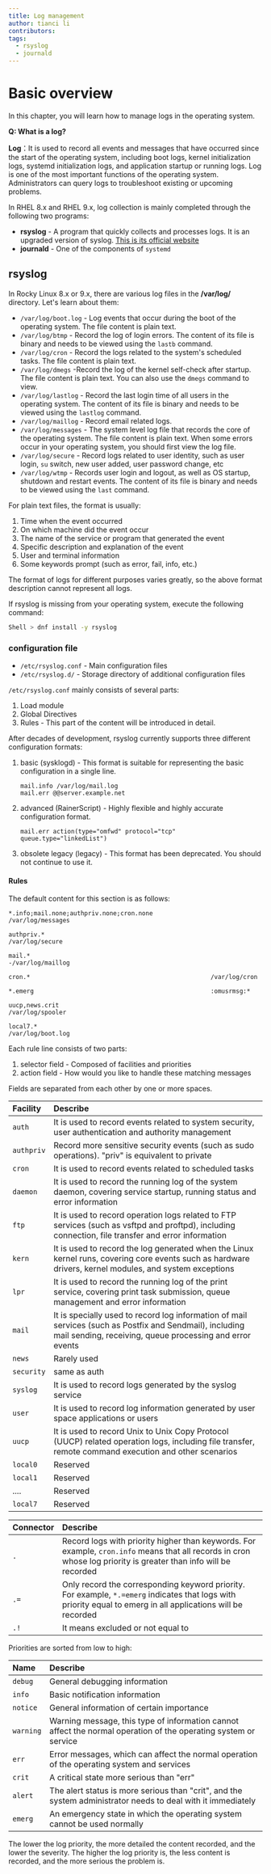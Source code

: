 ```yaml
---
title: Log management
author: tianci li
contributors:
tags:
  - rsyslog
  - journald
---
```


# Basic overview

In this chapter, you will learn how to manage logs in the operating system.

**Q: What is a log?**

**Log**：It is used to record all events and messages that have occurred since the start of the operating system, including boot logs, kernel initialization logs, systemd initialization logs, and application startup or running logs. Log is one of the most important functions of the operating system. Administrators can query logs to troubleshoot existing or upcoming problems.

In RHEL 8.x and RHEL 9.x, log collection is mainly completed through the following two programs:

* **rsyslog** - A program that quickly collects and processes logs. It is an upgraded version of syslog. [This is its official website](https://www.rsyslog.com/)
* **journald** - One of the components of `systemd`

## rsyslog

In Rocky Linux 8.x or 9.x, there are various log files in the **/var/log/** directory. Let's learn about them:

* `/var/log/boot.log` - Log events that occur during the boot of the operating system. The file content is plain text.
* `/var/log/btmp` - Record the log of login errors. The content of its file is binary and needs to be viewed using the `lastb` command.
* `/var/log/cron` - Record the logs related to the system's scheduled tasks. The file content is plain text.
* `/var/log/dmegs` -Record the log of the kernel self-check after startup. The file content is plain text. You can also use the `dmegs` command to view.
* `/var/log/lastlog` - Record the last login time of all users in the operating system. The content of its file is binary and needs to be viewed using the `lastlog` command.
* `/var/log/maillog` - Record email related logs.
* `/var/log/messages` - The system level log file that records the core of the operating system. The file content is plain text. When some errors occur in your operating system, you should first view the log file.
* `/var/log/secure` - Record logs related to user identity, such as user login, `su` switch, new user added, user password change, etc
* `/var/log/wtmp` - Records user login and logout, as well as OS startup, shutdown and restart events. The content of its file is binary and needs to be viewed using the `last` command.

For plain text files, the format is usually:

1. Time when the event occurred
2. On which machine did the event occur
3. The name of the service or program that generated the event
4. Specific description and explanation of the event
5. User and terminal information
6. Some keywords prompt (such as error, fail, info, etc.)

The format of logs for different purposes varies greatly, so the above format description cannot represent all logs.

If rsyslog is missing from your operating system, execute the following command:

```bash
Shell > dnf install -y rsyslog
```

### configuration file

* `/etc/rsyslog.conf` - Main configuration files
* `/etc/rsyslog.d/` - Storage directory of additional configuration files

`/etc/rsyslog.conf` mainly consists of several parts:

1. Load module
2. Global Directives
3. Rules - This part of the content will be introduced in detail.

After decades of development, rsyslog currently supports three different configuration formats:

1. basic (sysklogd) - This format is suitable for representing the basic configuration in a single line. 

    ```
    mail.info /var/log/mail.log
    mail.err @@server.example.net
    ```

2. advanced (RainerScript) - Highly flexible and highly accurate configuration format.

    ```
    mail.err action(type="omfwd" protocol="tcp" queue.type="linkedList")
    ```

3. obsolete legacy (legacy) - This format has been deprecated. You should not continue to use it.

#### Rules

The default content for this section is as follows:

```
*.info;mail.none;authpriv.none;cron.none                /var/log/messages

authpriv.*                                              /var/log/secure

mail.*                                                  -/var/log/maillog

cron.*                                                  /var/log/cron

*.emerg                                                 :omusrmsg:*

uucp,news.crit                                          /var/log/spooler

local7.*                                                /var/log/boot.log
```

Each rule line consists of two parts:

1. selector field - Composed of facilities and priorities
2. action field - How would you like to handle these matching messages

Fields are separated from each other by one or more spaces.

| Facility | Describe |
| :--- | :--- |
| `auth` | It is used to record events related to system security, user authentication and authority management |
| `authpriv` | Record more sensitive security events (such as sudo operations). "priv" is equivalent to private |
| `cron` | It is used to record events related to scheduled tasks |
| `daemon` | It is used to record the running log of the system daemon, covering service startup, running status and error information | 
| `ftp` | It is used to record operation logs related to FTP services (such as vsftpd and proftpd), including connection, file transfer and error information |
| `kern` | It is used to record the log generated when the Linux kernel runs, covering core events such as hardware drivers, kernel modules, and system exceptions |
| `lpr` | It is used to record the running log of the print service, covering print task submission, queue management and error information |
| `mail` | It is specially used to record log information of mail services (such as Postfix and Sendmail), including mail sending, receiving, queue processing and error events |
| `news` | Rarely used |
| `security` | same as auth |
| `syslog` | It is used to record logs generated by the syslog service |
| `user` | It is used to record log information generated by user space applications or users |
| `uucp` | It is used to record Unix to Unix Copy Protocol (UUCP) related operation logs, including file transfer, remote command execution and other scenarios |
| `local0` | Reserved |
| `local1` | Reserved |
| ....   | Reserved |
| `local7` | Reserved |

| Connector |  Describe |
| :---- | :--- |
| `.`   | Record logs with priority higher than keywords. For example, `cron.info` means that all records in cron whose log priority is greater than info will be recorded |
| `.=`  | Only record the corresponding keyword priority. For example, `*.=emerg` indicates that logs with priority equal to emerg in all applications will be recorded | 
| `.!`  | It means excluded or not equal to |

Priorities are sorted from low to high:

| Name    |  Describe |
| :---    | :---      |
| `debug`   | General debugging information |
| `info`    | Basic notification information |
| `notice`  | General information of certain importance | 
| `warning` | Warning message, this type of information cannot affect the normal operation of the operating system or service |
| `err`     | Error messages, which can affect the normal operation of the operating system and services |
| `crit`    | A critical state more serious than "err" |
| `alert`   | The alert status is more serious than "crit", and the system administrator needs to deal with it immediately |
| `emerg`   | An emergency state in which the operating system cannot be used normally |

The lower the log priority, the more detailed the content recorded, and the lower the severity. The higher the log priority is, the less content is recorded, and the more serious the problem is.

